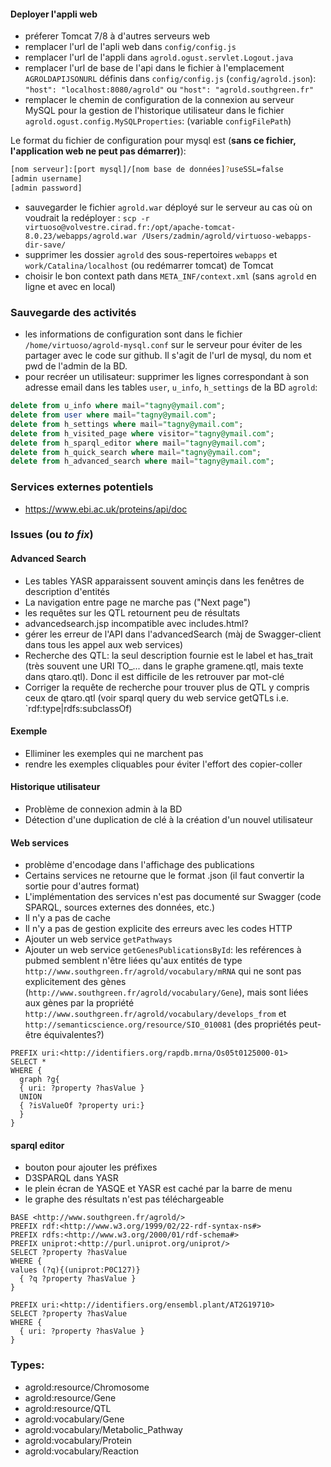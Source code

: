 #### Deployer l'appli web
*  préferer Tomcat 7/8 à d'autres serveurs web
*  remplacer l'url de l'apli web dans `config/config.js`
*  remplacer l'url de l'appli dans `agrold.ogust.servlet.Logout.java`
*  remplacer l'url de base de l'api dans le fichier à l'emplacement `AGROLDAPIJSONURL` définis dans `config/config.js` (`config/agrold.json`): `"host": "localhost:8080/agrold"` ou `"host": "agrold.southgreen.fr"`
*  remplacer le chemin de configuration de la connexion au serveur MySQL pour la gestion de l'historique utilisateur dans le fichier `agrold.ogust.config.MySQLProperties`: (variable `configFilePath`)

Le format du fichier de configuration pour mysql est (**sans ce fichier, l'application web ne peut pas démarrer)**):

```bash
[nom serveur]:[port mysql]/[nom base de données]?useSSL=false
[admin username]
[admin password]
```

*  sauvegarder le fichier `agrold.war` déployé sur le serveur au cas où on voudrait la redéployer : `scp -r virtuoso@volvestre.cirad.fr:/opt/apache-tomcat-8.0.23/webapps/agrold.war /Users/zadmin/agrold/virtuoso-webapps-dir-save/`
*  supprimer les dossier `agrold` des sous-repertoires `webapps` et `work/Catalina/localhost` (ou redémarrer tomcat) de Tomcat
*  choisir le bon context path dans `META_INF/context.xml` (sans `agrold` en ligne et avec en local)


### Sauvegarde des activités
*  les informations de configuration sont dans le fichier `/home/virtuoso/agrold-mysql.conf` 
sur le serveur pour éviter de les partager avec le code sur github. Il s'agit de l'url de mysql, du nom et pwd de l'admin de la BD. 
*  pour recréer un utilisateur: supprimer les lignes correspondant à son adresse email dans les tables `user`, `u_info`, `h_settings` de la BD `agrold`:

```sql
delete from u_info where mail="tagny@ymail.com";
delete from user where mail="tagny@ymail.com";
delete from h_settings where mail="tagny@ymail.com";
delete from h_visited_page where visitor="tagny@ymail.com";
delete from h_sparql_editor where mail="tagny@ymail.com";
delete from h_quick_search where mail="tagny@ymail.com";
delete from h_advanced_search where mail="tagny@ymail.com";
```

### Services externes potentiels
*  https://www.ebi.ac.uk/proteins/api/doc


### Issues (ou *to fix*)

#### Advanced Search
*  Les tables YASR apparaissent souvent aminçis dans les fenêtres de description d'entités
*  La navigation entre page ne marche pas ("Next page")
*  les requêtes sur les QTL retournent peu de résultats
*  advancedsearch.jsp incompatible avec includes.html?
*  gérer les erreur de l'API dans l'advancedSearch (màj de Swagger-client dans tous les appel aux web services)
*  Recherche des QTL: la seul description fournie est le label et has_trait (très souvent une URI TO_... dans le graphe gramene.qtl, mais texte dans qtaro.qtl). Donc il est difficile de les retrouver par mot-clé
*  Corriger la requête de recherche pour trouver plus de QTL y compris ceux de qtaro.qtl (voir sparql query du web service getQTLs i.e. `rdf:type|rdfs:subclassOf)

#### Exemple
*  Elliminer les exemples qui ne marchent pas
*  rendre les exemples cliquables pour éviter l'effort des copier-coller

#### Historique utilisateur
*  Problème de connexion admin à la BD
*  Détection d'une duplication de clé à la création d'un nouvel utilisateur

#### Web services
*  problème d'encodage dans l'affichage des publications
*  Certains services ne retourne que le format .json (il faut convertir la sortie pour d'autres format)
*  L'implémentation des services n'est pas documenté sur Swagger (code SPARQL, sources externes des données, etc.)
*  Il n'y a pas de cache
*  Il n'y a pas de gestion explicite des erreurs avec les codes HTTP
*  Ajouter un web service `getPathways`
*  Ajouter un web service `getGenesPublicationsById`: les reférences à pubmed semblent n'être liées qu'aux entités 
de type `http://www.southgreen.fr/agrold/vocabulary/mRNA` qui ne sont pas explicitement des gènes (`http://www.southgreen.fr/agrold/vocabulary/Gene`), mais sont liées 
aux gènes par la propriété `http://www.southgreen.fr/agrold/vocabulary/develops_from` et `http://semanticscience.org/resource/SIO_010081` 
(des propriétés peut-être équivalentes?) 
```sparql
PREFIX uri:<http://identifiers.org/rapdb.mrna/Os05t0125000-01>
SELECT *
WHERE {
  graph ?g{
  { uri: ?property ?hasValue }
  UNION
  { ?isValueOf ?property uri:}
  }
}
```

#### sparql editor
*  bouton pour ajouter les préfixes
*  D3SPARQL dans YASR
*  le plein écran de YASQE et YASR est caché par la barre de menu
*  le graphe des résultats n'est pas téléchargeable
```sparql
BASE <http://www.southgreen.fr/agrold/>
PREFIX rdf:<http://www.w3.org/1999/02/22-rdf-syntax-ns#>
PREFIX rdfs:<http://www.w3.org/2000/01/rdf-schema#>
PREFIX uniprot:<http://purl.uniprot.org/uniprot/>
SELECT ?property ?hasValue 
WHERE {
values (?q){(uniprot:P0C127)}
  { ?q ?property ?hasValue }
}
```
```sparql
PREFIX uri:<http://identifiers.org/ensembl.plant/AT2G19710>
SELECT ?property ?hasValue 
WHERE {
  { uri: ?property ?hasValue }
}
```

### Types:

*  agrold:resource/Chromosome	
*  agrold:resource/Gene
*  agrold:resource/QTL
*  agrold:vocabulary/Gene
*  agrold:vocabulary/Metabolic_Pathway
*  agrold:vocabulary/Protein
*  agrold:vocabulary/Reaction

